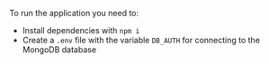 To run the application you need to:

* Install dependencies with `npm i`
* Create a `.env` file with the variable `DB_AUTH` for connecting to the MongoDB database